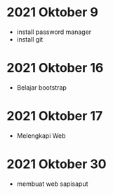 # 2021 Oktober 9

- install password manager
- install git

# 2021 Oktober 16

- Belajar bootstrap

# 2021 Oktober 17

- Melengkapi Web

# 2021 Oktober 30

- membuat web sapisaput